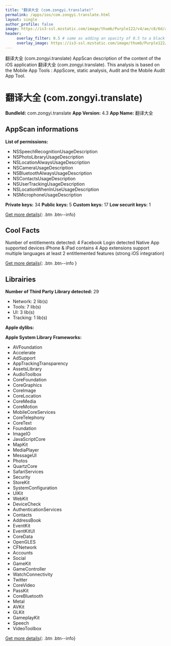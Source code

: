 ```yaml
---
title: "翻译大全 (com.zongyi.translate)"
permalink: /apps/ios/com.zongyi.translate.html
layout: single
author_profile: false
image: https://is3-ssl.mzstatic.com/image/thumb/Purple122/v4/ae/c8/6d/aec86df8-c674-4be6-2b65-2ce4974fdeaa/AppIcon-0-1x_U007emarketing-0-7-0-0-sRGB-85-220.png/512x512bb.jpg
header: 
     overlay_filter: 0.5 # same as adding an opacity of 0.5 to a black background
     overlay_image: https://is3-ssl.mzstatic.com/image/thumb/Purple122/v4/ae/c8/6d/aec86df8-c674-4be6-2b65-2ce4974fdeaa/AppIcon-0-1x_U007emarketing-0-7-0-0-sRGB-85-220.png/512x512bb.jpg
---
```

翻译大全 (com.zongyi.translate) AppScan description of the content of the iOS application 翻译大全 (com.zongyi.translate). This analysis is based on the Mobile App Tools : AppScore, static analysis, Audit and the Mobile Audit App Tool.

# 翻译大全 (com.zongyi.translate)

**BundleId:** com.zongyi.translate
**App Version:** 4.3
**App Name:** 翻译大全


## AppScan informations 

**List of permissions:** 
- NSSpeechRecognitionUsageDescription
- NSPhotoLibraryUsageDescription
- NSLocationAlwaysUsageDescription
- NSCameraUsageDescription
- NSBluetoothAlwaysUsageDescription
- NSContactsUsageDescription
- NSUserTrackingUsageDescription
- NSLocationWhenInUseUsageDescription
- NSMicrophoneUsageDescription
  
  
**Private keys:** 34
**Public keys:** 5
**Custom keys:** 17
**Low securit keys:** 1
  
[Get more details](/pricing.html){: .btn .btn--info}

## Cool Facts

Number of entitlements detected: 4
Facebook Login detected
Native App
supported devices iPhone & iPad
contains 4 App extensions
support multiple languages
at least 2 entitlemented features (strong iOS integration)
  
[Get more details](/pricing.html){: .btn .btn--info }

## Librairies 
**Number of Third Party Library detected:** 29
- Network: 2 lib(s)
- Tools: 7 lib(s)
- UI: 3 lib(s)
- Tracking: 1 lib(s)


**Apple dylibs:**


**Apple System Library Frameworks:**
- AVFoundation
- Accelerate
- AdSupport
- AppTrackingTransparency
- AssetsLibrary
- AudioToolbox
- CoreFoundation
- CoreGraphics
- CoreImage
- CoreLocation
- CoreMedia
- CoreMotion
- MobileCoreServices
- CoreTelephony
- CoreText
- Foundation
- ImageIO
- JavaScriptCore
- MapKit
- MediaPlayer
- MessageUI
- Photos
- QuartzCore
- SafariServices
- Security
- StoreKit
- SystemConfiguration
- UIKit
- WebKit
- DeviceCheck
- AuthenticationServices
- Contacts
- AddressBook
- EventKit
- EventKitUI
- CoreData
- OpenGLES
- CFNetwork
- Accounts
- Social
- GameKit
- GameController
- WatchConnectivity
- Twitter
- CoreVideo
- PassKit
- CoreBluetooth
- Metal
- AVKit
- GLKit
- GameplayKit
- Speech
- VideoToolbox


  
[Get more details](/pricing.html){: .btn .btn--info}

